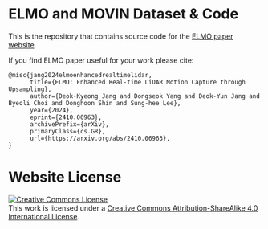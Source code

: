 # ELMO and MOVIN Dataset & Code

This is the repository that contains source code for the [ELMO paper website](https://movin3d.github.io/ELMO_SIGASIA2024/).

If you find ELMO paper useful for your work please cite:
```
@misc{jang2024elmoenhancedrealtimelidar,
      title={ELMO: Enhanced Real-time LiDAR Motion Capture through Upsampling}, 
      author={Deok-Kyeong Jang and Dongseok Yang and Deok-Yun Jang and Byeoli Choi and Donghoon Shin and Sung-hee Lee},
      year={2024},
      eprint={2410.06963},
      archivePrefix={arXiv},
      primaryClass={cs.GR},
      url={https://arxiv.org/abs/2410.06963}, 
}
```

# Website License
<a rel="license" href="http://creativecommons.org/licenses/by-sa/4.0/"><img alt="Creative Commons License" style="border-width:0" src="https://i.creativecommons.org/l/by-sa/4.0/88x31.png" /></a><br />This work is licensed under a <a rel="license" href="http://creativecommons.org/licenses/by-sa/4.0/">Creative Commons Attribution-ShareAlike 4.0 International License</a>.

